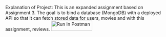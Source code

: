 Explanation of Project: This is an expanded assignment based on Assignment 3. 
The goal is to bind a database (MongoDB) with a deployed API so that it can fetch stored data for users, movies and with this assignment, reviews. 
[<img src="https://run.pstmn.io/button.svg" alt="Run In Postman" style="width: 128px; height: 32px;">](https://app.getpostman.com/run-collection/32606529-006761f8-d67c-430d-8587-684d9e6c9598?action=collection%2Ffork&source=rip_markdown&collection-url=entityId%3D32606529-006761f8-d67c-430d-8587-684d9e6c9598%26entityType%3Dcollection%26workspaceId%3Dfde37a9e-b2fa-4bfa-903b-8ebb76619627)
